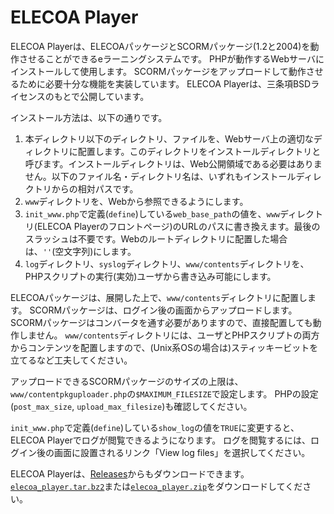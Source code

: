 # ELECOA Player

ELECOA Playerは、ELECOAパッケージとSCORMパッケージ(1.2と2004)を動作させることができるeラーニングシステムです。
PHPが動作するWebサーバにインストールして使用します。
SCORMパッケージをアップロードして動作させるために必要十分な機能を実装しています。
ELECOA Playerは、三条項BSDライセンスのもとで公開しています。

インストール方法は、以下の通りです。

1. 本ディレクトリ以下のディレクトリ、ファイルを、Webサーバ上の適切なディレクトリに配置します。このディレクトリをインストールディレクトリと呼びます。インストールディレクトリは、Web公開領域である必要はありません。以下のファイル名・ディレクトリ名は、いずれもインストールディレクトリからの相対パスです。
2. `www`ディレクトリを、Webから参照できるようにします。
3. `init_www.php`で定義(`define`)している`web_base_path`の値を、`www`ディレクトリ(ELECOA Playerのフロントページ)のURLのパスに書き換えます。最後のスラッシュは不要です。Webのルートディレクトリに配置した場合は、`''`(空文字列)にします。
4. `log`ディレクトリ、`syslog`ディレクトリ、`www/contents`ディレクトリを、PHPスクリプトの実行(実効)ユーザから書き込み可能にします。

ELECOAパッケージは、展開した上で、`www/contents`ディレクトリに配置します。
SCORMパッケージは、ログイン後の画面からアップロードします。
SCORMパッケージはコンバータを通す必要がありますので、直接配置しても動作しません。
`www/contents`ディレクトリには、ユーザとPHPスクリプトの両方からコンテンツを配置しますので、(Unix系OSの場合は)スティッキービットを立てるなど工夫してください。

アップロードできるSCORMパッケージのサイズの上限は、`www/contentpkguploader.php`の`$MAXIMUM_FILESIZE`で設定します。
PHPの設定(`post_max_size`, `upload_max_filesize`)も確認してください。

`init_www.php`で定義(`define`)している`show_log`の値を`TRUE`に変更すると、ELECOA Playerでログが閲覧できるようになります。
ログを閲覧するには、ログイン後の画面に設置されるリンク「View log files」を選択してください。

ELECOA Playerは、[Releases](https://github.com/ymoris52/elecoa/releases)からもダウンロードできます。
[`elecoa_player.tar.bz2`](https://github.com/ymoris52/elecoa/releases/latest/download/elecoa_player.tar.bz2)または[`elecoa_player.zip`](https://github.com/ymoris52/elecoa/releases/latest/download/elecoa_player.zip)をダウンロードしてください。
